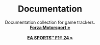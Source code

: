 <div align="center">
  <h1 align="center">Documentation</h1>

  <p align="center">
    Documentation collection for game trackers.
    <br />
    <a href="https://github.com/iplaydk/docs-trackers/tree/main/forza-motorsport"><strong>Forza Motorsport »</strong></a>
    <br />
    <br />
    <a href="https://github.com/iplaydk/docs-trackers/tree/main/f1-24"><strong>EA SPORTS™ F1® 24 »</strong></a>
    <br />
  </p>
</div>
